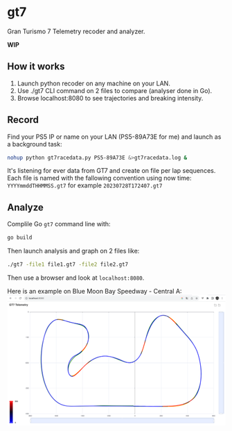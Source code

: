 # gt7

Gran Turismo 7 Telemetry recoder and analyzer.

**WIP**

## How it works

1. Launch python recoder on any machine on your LAN.
2. Use ./gt7 CLI command on 2 files to compare (analyser done in Go).
3. Browse localhost:8080 to see trajectories and breaking intensity.

## Record

Find your PS5 IP or name on your LAN (PS5-89A73E for me) and launch as a background task:

```bash
nohup python gt7racedata.py PS5-89A73E &>gt7racedata.log &
```
It's listening for ever data from GT7 and create on file per lap sequences.
Each file is named with the fallowing convention using now time:
`YYYYmmddTHHMMSS.gt7` for example `20230728T172407.gt7`

## Analyze

Complile Go `gt7` command line with:
```bash
go build
```

Then launch analysis and graph on 2 files like:

```bash
./gt7 -file1 file1.gt7 -file2 file2.gt7
```

Then use a browser and look at `localhost:8080`.

Here is an example on Blue Moon Bay Speedway - Central A:
![Blue Moon Bay](gt7BlueMoonBay.png)